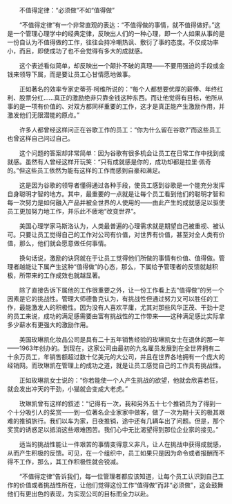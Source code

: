 　　不值得定律：“必须做”不如“值得做”

　　“不值得定律”有一个非常直观的表达：“不值得做的事情，就不值得做好。”这是一个管理心理学中的经典定律，反映出人们的一种心理，即一个人如果从事的是一份自认为不值得做的工作，往往会持冷嘲热讽、敷衍了事的态度。不仅成功率小，而且，即使成功了也不会觉得有多大的成就感。

　　这个表述看似简单，却反映出一个颠扑不破的真理——不要用强迫的手段或金钱来领导下属，而是要让员工心甘情愿地做事。

　　正如著名的效率专家史蒂芬·柯维所说的：“每个人都想要优厚的薪俸、年终红利、股票分红……真正的激励绝非只靠金钱这种东西。而让他觉得有目标，他所从事的是一项有价值的、对双方都同样重要的工作，这才是真正能产生激励作用，并激发他们无限潜能的原点。”

　　许多人都曾经这样问正在谷歌工作的员工：“你为什么留在谷歌?”而这些员工也曾这样自己问过自己。

　　这个问题的答案却非常简单：因为谷歌有很多机会让员工在日常工作中找到成就感。虽然有人曾经这样开玩笑：“只有成就感是你的，成功却都是拉里·佩奇的。”但这些员工依然为能有这样的工作而感到自豪和满足。

　　这是因为谷歌的领导者懂得通过各种手段，使员工感到谷歌是一个能充分发挥自身聪明才智的地方。其中，最重要的一点就是让每个员工看到他们的聪明才智和每一次努力是如何融入产品并被全世界的人使用的——由此产生的成就感足以驱使员工更加努力地工作，并乐此不疲地“改变世界”。

　　美国心理学家马斯洛认为，人类最普遍的心理需求就是期望自己被重视、被认可。只要让员工觉得自己的工作对公司有价值，对世界有价值，甚至对全人类有价值，那么，他们就会愿意做任何事情。

　　换句话说，激励的诀窍就在于让员工觉得他们所做的事情有价值、值得做。管理者越能让下属产生这种“值得做”的心态，那么，下属给予管理者的反馈就越积极，所带来的工作成效也就越显著。

　　除了直接告诉下属他的工作很重要之外，让一份工作看上去“值得做”的另一个因素是它的挑战性。管理大师德鲁克认为，有挑战性但通过努力又可以胜任的工作，最能激发人的积极性。因为没有人喜欢平庸，尤其对那些风华正茂、干劲十足的员工来说，成功的满足感需要由富有挑战性的工作带来——这种满足感比实际拿多少薪水有更强大的激励作用。

　　美国玫琳凯化妆品公司是具有二十五年销售经验的玫琳凯女士在退休的那一年——1963年创办的。到现在，这家公司由最初的九名雇员发展到在全世界拥有二十余万员工，年销售额超过数十亿美元的大公司，并且在世界各地拥有一个庞大的经销网。而玫琳凯在管理上的成功之道，就是让员工感觉自己的工作具有挑战性。

　　正如玫琳凯女士说的：“你若能使一个人产生挑战的欲望，他就会欣喜若狂，就会发出冲天的干劲，小猫就会变成大老虎。”

　　玫琳凯曾有这样的叙述：“记得有一次，我和另外五十七个推销员为了得到一个十分吸引人的奖赏——到一位著名企业家家中做客，做了一次为期十天的极其艰难的推销旅行。我们以车为家，日夜推销，途中还有几辆车出了问题。但是，那个奖赏的诱惑足以抵消这些艰难困苦。我们心中无比渴望得到那位企业家的接见。”

　　适当的挑战性能让一件艰苦的事情变得意义非凡，让人在挑战中获得成就感，从而产生积极的反馈。可见，在一个组织中，员工如果只是因为命令或者报酬而不得不工作，那么，其工作积极性就会锐减。

　　“不值得定律”告诉我们，每一位管理者都应该知道，让每个员工认识到自己工作的价值或者挑战性所在，让他们觉得这份工作“值得做”而非“必须做”，这会鼓舞他们有更出色的表现，为实现公司的目标而全力以赴。